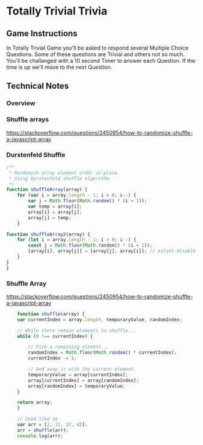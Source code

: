 # Totally Trivial Trivia
## Game Instructions
In Totally Trivial Game you'll be asked to respond several Multiple Choice Questions. 
Some of these questions are Trivial and others not so much. 
You'll be challanged with a 10 second Timer to answer each Question. 
If the time is up we'll move to the next Question.

## Technical Notes
### Overview

### Shuffle arrays
https://stackoverflow.com/questions/2450954/how-to-randomize-shuffle-a-javascript-array

### Durstenfeld Shuffle
```javascript
/**
 * Randomize array element order in-place.
 * Using Durstenfeld shuffle algorithm.
 */
function shuffleArray(array) {
    for (var i = array.length - 1; i > 0; i--) {
        var j = Math.floor(Math.random() * (i + 1));
        var temp = array[i];
        array[i] = array[j];
        array[j] = temp;
    }

function shuffleArray2(array) {
    for (let i = array.length - 1; i > 0; i--) {
        const j = Math.floor(Math.random() * (i + 1));
        [array[i], array[j]] = [array[j], array[i]]; // eslint-disable-line no-param-reassign
    }
}
}
```

### Shuffle Array
https://stackoverflow.com/questions/2450954/how-to-randomize-shuffle-a-javascript-array

```javascript
    function shuffle(array) {
    var currentIndex = array.length, temporaryValue, randomIndex;

    // While there remain elements to shuffle...
    while (0 !== currentIndex) {

        // Pick a remaining element...
        randomIndex = Math.floor(Math.random() * currentIndex);
        currentIndex -= 1;

        // And swap it with the current element.
        temporaryValue = array[currentIndex];
        array[currentIndex] = array[randomIndex];
        array[randomIndex] = temporaryValue;
    }

    return array;
    }

    // Used like so
    var arr = [2, 11, 37, 42];
    arr = shuffle(arr);
    console.log(arr);
```